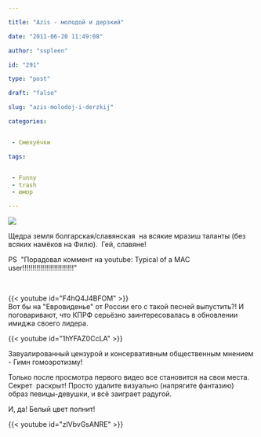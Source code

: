 ```yaml
---

title: "Azis - молодой и дерзкий"

date: "2011-06-20 11:49:08"

author: "sspleen"

id: "291"

type: "post"

draft: "false"

slug: "azis-molodoj-i-derzkij"

categories:


 - Смехуёчки

tags:


 - Funny
 - trash
 - юмор

---
```

[![](/uploads/2012/05/photo_verybig_104278.jpg)](/2011/06/azis-molodoj-i-derzkij/photo_verybig_104278/)  
  
Щедра земля болгарская/славянская  на всякие мразиш таланты (без всяких намёков на Филю).  Гей, славяне!  
  
PS  "Порадовал коммент на youtube: Typical of a MAC user!!!!!!!!!!!!!!!!!!!!!!!!!!"  
  
   
  
{{< youtube id="F4hQ4J4BFOM" >}}  
Вот бы на "Евровиденье" от России его с такой песней выпустить?! И поговаривают, что КПРФ серьёзно заинтересовалась в обновлении имиджа своего лидера.  
  
{{< youtube id="1hYFAZ0CcLA" >}}  
  
Завуалированный цензурой и консервативным общественным мнением - Гимн гомоэротизму!  
  
Только после просмотра первого видео все становится на свои места. Секрет  раскрыт! Просто удалите визуально (напрягите фантазию) образ певицы-девушки, и всё заиграет радугой.  
  
И, да! Белый цвет полнит!  
  
{{< youtube id="zlVbvGsANRE" >}}